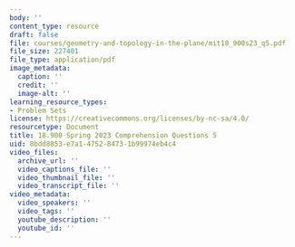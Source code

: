 ```yaml
---
body: ''
content_type: resource
draft: false
file: courses/geometry-and-topology-in-the-plane/mit18_900s23_q5.pdf
file_size: 227401
file_type: application/pdf
image_metadata:
  caption: ''
  credit: ''
  image-alt: ''
learning_resource_types:
- Problem Sets
license: https://creativecommons.org/licenses/by-nc-sa/4.0/
resourcetype: Document
title: 18.900 Spring 2023 Comprehension Questions 5
uid: 8bdd8853-e7a1-4752-8473-1b99974eb4c4
video_files:
  archive_url: ''
  video_captions_file: ''
  video_thumbnail_file: ''
  video_transcript_file: ''
video_metadata:
  video_speakers: ''
  video_tags: ''
  youtube_description: ''
  youtube_id: ''
---
```

